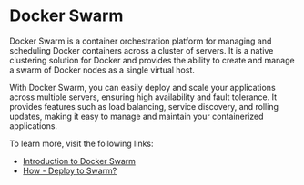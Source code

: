 # Docker Swarm

Docker Swarm is a container orchestration platform for managing and scheduling Docker containers across a cluster of servers. It is a native clustering solution for Docker and provides the ability to create and manage a swarm of Docker nodes as a single virtual host.

With Docker Swarm, you can easily deploy and scale your applications across multiple servers, ensuring high availability and fault tolerance. It provides features such as load balancing, service discovery, and rolling updates, making it easy to manage and maintain your containerized applications.

To learn more, visit the following links:

- [Introduction to Docker Swarm](https://www.section.io/engineering-education/introduction-to-docker-swarm-in-container-orchestration/)
- [How - Deploy to Swarm?](https://docs.docker.com/get-started/swarm-deploy/)